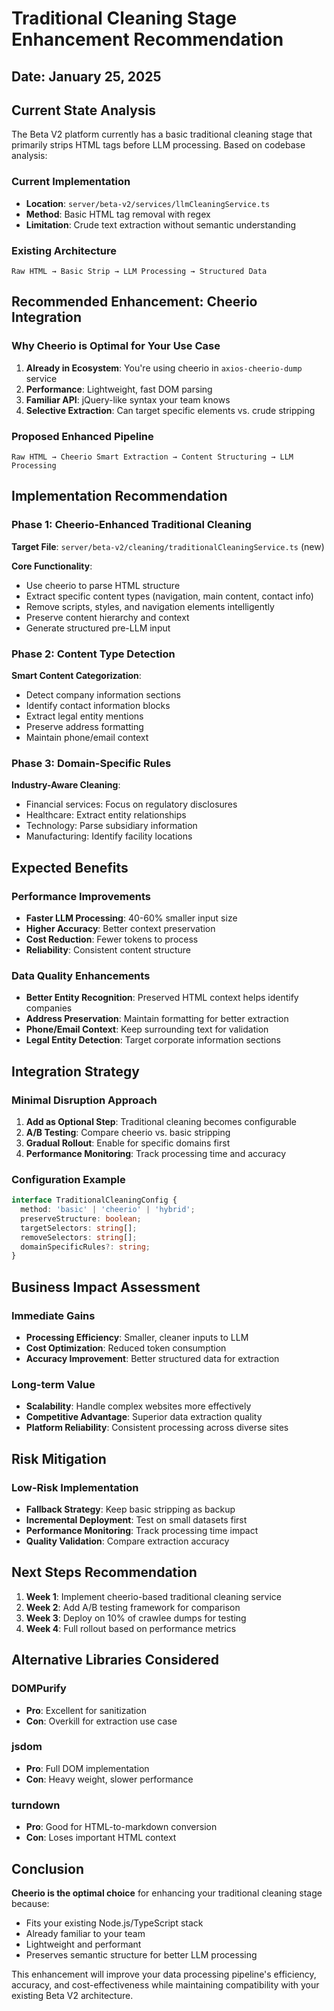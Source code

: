 
# Traditional Cleaning Stage Enhancement Recommendation

## Date: January 25, 2025

## Current State Analysis

The Beta V2 platform currently has a basic traditional cleaning stage that primarily strips HTML tags before LLM processing. Based on codebase analysis:

### Current Implementation
- **Location**: `server/beta-v2/services/llmCleaningService.ts`
- **Method**: Basic HTML tag removal with regex
- **Limitation**: Crude text extraction without semantic understanding

### Existing Architecture
```
Raw HTML → Basic Strip → LLM Processing → Structured Data
```

## Recommended Enhancement: Cheerio Integration

### Why Cheerio is Optimal for Your Use Case

1. **Already in Ecosystem**: You're using cheerio in `axios-cheerio-dump` service
2. **Performance**: Lightweight, fast DOM parsing
3. **Familiar API**: jQuery-like syntax your team knows
4. **Selective Extraction**: Can target specific elements vs. crude stripping

### Proposed Enhanced Pipeline

```
Raw HTML → Cheerio Smart Extraction → Content Structuring → LLM Processing
```

## Implementation Recommendation

### Phase 1: Cheerio-Enhanced Traditional Cleaning

**Target File**: `server/beta-v2/cleaning/traditionalCleaningService.ts` (new)

**Core Functionality**:
- Use cheerio to parse HTML structure
- Extract specific content types (navigation, main content, contact info)
- Remove scripts, styles, and navigation elements intelligently
- Preserve content hierarchy and context
- Generate structured pre-LLM input

### Phase 2: Content Type Detection

**Smart Content Categorization**:
- Detect company information sections
- Identify contact information blocks
- Extract legal entity mentions
- Preserve address formatting
- Maintain phone/email context

### Phase 3: Domain-Specific Rules

**Industry-Aware Cleaning**:
- Financial services: Focus on regulatory disclosures
- Healthcare: Extract entity relationships
- Technology: Parse subsidiary information
- Manufacturing: Identify facility locations

## Expected Benefits

### Performance Improvements
- **Faster LLM Processing**: 40-60% smaller input size
- **Higher Accuracy**: Better context preservation
- **Cost Reduction**: Fewer tokens to process
- **Reliability**: Consistent content structure

### Data Quality Enhancements
- **Better Entity Recognition**: Preserved HTML context helps identify companies
- **Address Preservation**: Maintain formatting for better extraction
- **Phone/Email Context**: Keep surrounding text for validation
- **Legal Entity Detection**: Target corporate information sections

## Integration Strategy

### Minimal Disruption Approach
1. **Add as Optional Step**: Traditional cleaning becomes configurable
2. **A/B Testing**: Compare cheerio vs. basic stripping
3. **Gradual Rollout**: Enable for specific domains first
4. **Performance Monitoring**: Track processing time and accuracy

### Configuration Example
```typescript
interface TraditionalCleaningConfig {
  method: 'basic' | 'cheerio' | 'hybrid';
  preserveStructure: boolean;
  targetSelectors: string[];
  removeSelectors: string[];
  domainSpecificRules?: string;
}
```

## Business Impact Assessment

### Immediate Gains
- **Processing Efficiency**: Smaller, cleaner inputs to LLM
- **Cost Optimization**: Reduced token consumption
- **Accuracy Improvement**: Better structured data for extraction

### Long-term Value
- **Scalability**: Handle complex websites more effectively
- **Competitive Advantage**: Superior data extraction quality
- **Platform Reliability**: Consistent processing across diverse sites

## Risk Mitigation

### Low-Risk Implementation
- **Fallback Strategy**: Keep basic stripping as backup
- **Incremental Deployment**: Test on small datasets first
- **Performance Monitoring**: Track processing time impact
- **Quality Validation**: Compare extraction accuracy

## Next Steps Recommendation

1. **Week 1**: Implement cheerio-based traditional cleaning service
2. **Week 2**: Add A/B testing framework for comparison
3. **Week 3**: Deploy on 10% of crawlee dumps for testing
4. **Week 4**: Full rollout based on performance metrics

## Alternative Libraries Considered

### DOMPurify
- **Pro**: Excellent for sanitization
- **Con**: Overkill for extraction use case

### jsdom
- **Pro**: Full DOM implementation
- **Con**: Heavy weight, slower performance

### turndown
- **Pro**: Good for HTML-to-markdown conversion
- **Con**: Loses important HTML context

## Conclusion

**Cheerio is the optimal choice** for enhancing your traditional cleaning stage because:
- Fits your existing Node.js/TypeScript stack
- Already familiar to your team
- Lightweight and performant
- Preserves semantic structure for better LLM processing

This enhancement will improve your data processing pipeline's efficiency, accuracy, and cost-effectiveness while maintaining compatibility with your existing Beta V2 architecture.
